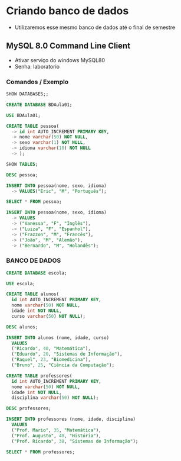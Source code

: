# Criando banco de dados
* Utilizaremos esse mesmo banco de dados até o final de semestre

## MySQL 8.0 Command Line Client
* Ativar serviço do windows MySQL80
* Senha: laboratorio

### Comandos / Exemplo
```sql
SHOW DATABASES;;

CREATE DATABASE BDAula01;

USE BDAula01;

CREATE TABLE pessoa(
  -> id int AUTO_INCREMENT PRIMARY KEY,
  -> nome varchar(50) NOT NULL,
  -> sexo varchar(1) NOT NULL,
  -> idioma varchar(10) NOT NULL
  -> );

SHOW TABLES;

DESC pessoa;

INSERT INTO pessoa(nome, sexo, idioma)
  -> VALUES("Eric", "M", "Português");

SELECT * FROM pessoa;

INSERT INTO pessoa(nome, sexo, idioma)
  -> VALUES
  -> ("Vanessa", "F", "Inglês"),
  -> ("Luiza", "F", "Espanhol"),
  -> ("Frazzon", "M", "Francês"),
  -> ("João", "M", "Alemão"),
  -> ("Bernardo", "M", "Holandês");
```

### BANCO DE DADOS
```sql
CREATE DATABASE escola;

USE escola;

CREATE TABLE alunos(
  id int AUTO_INCREMENT PRIMARY KEY,
  nome varchar(50) NOT NULL,
  idade int NOT NULL,
  curso varchar(50) NOT NULL);

DESC alunos;

INSERT INTO alunos (nome, idade, curso)
  VALUES
  ("Ricardo", 40, "Matemática"),
  ("Eduardo", 20, "Sistemas de Informação"),
  ("Raquel", 23, "Biomedicina"),
  ("Bruno", 25, "Ciência da Computação");

CREATE TABLE professores(
  id int AUTO_INCREMENT PRIMARY KEY,
  nome varchar(50) NOT NULL,
  idade int NOT NULL,
  disciplina varchar(50) NOT NULL);

DESC professores;

INSERT INTO professores (nome, idade, disciplina)
  VALUES
  ("Prof. Mario", 35, "Matemática"),
  ("Prof. Augusto", 40, "História"),
  ("Prof. Ricardo", 38, "Sistemas de Informação");

SELECT * FROM professores;
```
